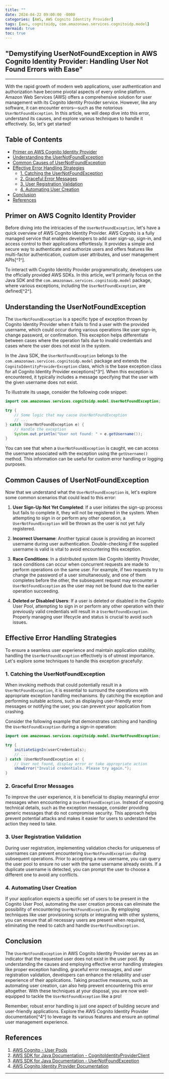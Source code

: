 ```yaml
---
title: ""
date: 2024-04-22 09:00:00 -0000
categories: [AWS, AWS Cognito Identity Provider]
tags: [aws, cognitoidp, com.amazonaws.services.cognitoidp.model]
mermaid: true
toc: true
---
```


## "Demystifying UserNotFoundException in AWS Cognito Identity Provider: Handling User Not Found Errors with Ease"

---
With the rapid growth of modern web applications, user authentication and authorization have become pivotal aspects of every online platform. Amazon Web Services (AWS) offers a comprehensive solution for user management with its Cognito Identity Provider service. However, like any software, it can encounter errors—such as the notorious `UserNotFoundException`. In this article, we will deep dive into this error, understand its causes, and explore various techniques to handle it effectively. So, let's get started!

## Table of Contents
- [Primer on AWS Cognito Identity Provider](#primer-on-aws-cognito-identity-provider)
- [Understanding the UserNotFoundException](#understanding-the-usernotfoundexception)
- [Common Causes of UserNotFoundException](#common-causes-of-usernotfoundexception)
- [Effective Error Handling Strategies](#effective-error-handling-strategies)
  - [1. Catching the UserNotFoundException](#1-catching-the-usernotfoundexception)
  - [2. Graceful Error Messages](#2-graceful-error-messages)
  - [3. User Registration Validation](#3-user-registration-validation)
  - [4. Automating User Creation](#4-automating-user-creation)
- [Conclusion](#conclusion)
- [References](#references)

## Primer on AWS Cognito Identity Provider
Before diving into the intricacies of the `UserNotFoundException`, let's have a quick overview of AWS Cognito Identity Provider. AWS Cognito is a fully managed service that enables developers to add user sign-up, sign-in, and access control to their applications effortlessly. It provides a simple and secure way to authenticate and authorize users and offers features like multi-factor authentication, custom user attributes, and user management APIs[^1^].

To interact with Cognito Identity Provider programmatically, developers use the officially provided AWS SDKs. In this article, we'll primarily focus on the Java SDK and the `com.amazonaws.services.cognitoidp.model` package, where various exceptions, including the `UserNotFoundException`, are defined[^2^].

## Understanding the UserNotFoundException
The `UserNotFoundException` is a specific type of exception thrown by Cognito Identity Provider when it fails to find a user with the provided username, which could occur during various operations like user sign-in, change password, or confirmation. This exception helps differentiate between cases where the operation fails due to invalid credentials and cases where the user does not exist in the system.

In the Java SDK, the `UserNotFoundException` belongs to the `com.amazonaws.services.cognitoidp.model` package and extends the `CognitoIdentityProviderException` class, which is the base exception class for all Cognito Identity Provider exceptions[^3^]. When this exception is encountered, it typically includes a message specifying that the user with the given username does not exist.

To illustrate its usage, consider the following code snippet:

```java
import com.amazonaws.services.cognitoidp.model.UserNotFoundException;

try {
    // Some logic that may cause UserNotFoundException
    // ...
} catch (UserNotFoundException e) {
    // Handle the exception
    System.out.println("User not found: " + e.getUsername());
}
```

You can see that when a `UserNotFoundException` is caught, we can access the username associated with the exception using the `getUsername()` method. This information can be useful for custom error handling or logging purposes.

## Common Causes of UserNotFoundException
Now that we understand what the `UserNotFoundException` is, let's explore some common scenarios that could lead to this error:

1. **User Sign-Up Not Yet Completed**: If a user initiates the sign-up process but fails to complete it, they will not be registered in the system. When attempting to sign in or perform any other operation, a `UserNotFoundException` will be thrown as the user is not yet fully registered.

2. **Incorrect Username**: Another typical cause is providing an incorrect username during user authentication. Double-checking if the supplied username is valid is vital to avoid encountering this exception.

3. **Race Conditions**: In a distributed system like Cognito Identity Provider, race conditions can occur when concurrent requests are made to perform operations on the same user. For example, if two requests try to change the password of a user simultaneously, and one of them completes before the other, the subsequent request may encounter a `UserNotFoundException` as the user may not be found due to the earlier operation succeeding.

4. **Deleted or Disabled Users**: If a user is deleted or disabled in the Cognito User Pool, attempting to sign in or perform any other operation with their previously valid credentials will result in a `UserNotFoundException`. Properly managing user lifecycle and status is crucial to avoid such issues.

## Effective Error Handling Strategies
To ensure a seamless user experience and maintain application stability, handling the `UserNotFoundException` effectively is of utmost importance. Let's explore some techniques to handle this exception gracefully:

### 1. Catching the UserNotFoundException
When invoking methods that could potentially result in a `UserNotFoundException`, it is essential to surround the operations with appropriate exception handling mechanisms. By catching the exception and performing suitable actions, such as displaying user-friendly error messages or notifying the user, you can prevent your application from crashing.

Consider the following example that demonstrates catching and handling the `UserNotFoundException` during a sign-in operation:

```java
import com.amazonaws.services.cognitoidp.model.UserNotFoundException;

try {
    initiateSignIn(userCredentials);
    // ...
} catch (UserNotFoundException e) {
    // User not found, display error or take appropriate action
    showError("Invalid credentials. Please try again.");
}
```

### 2. Graceful Error Messages
To improve the user experience, it is beneficial to display meaningful error messages when encountering a `UserNotFoundException`. Instead of exposing technical details, such as the exception message, consider providing generic messages that do not compromise security. This approach helps prevent potential attacks and makes it easier for users to understand the action they need to take.

### 3. User Registration Validation
During user registration, implementing validation checks for uniqueness of usernames can prevent encountering `UserNotFoundException` during subsequent operations. Prior to accepting a new username, you can query the user pool to ensure no user with the same username already exists. If a duplicate username is detected, you can prompt the user to choose a different one to avoid any conflicts.

### 4. Automating User Creation
If your application expects a specific set of users to be present in the Cognito User Pool, automating the user creation process can eliminate the possibility of encountering `UserNotFoundException`. By employing techniques like user provisioning scripts or integrating with other systems, you can ensure that all necessary users are present when required, eliminating the need to catch and handle `UserNotFoundException`.

## Conclusion
The `UserNotFoundException` in AWS Cognito Identity Provider serves as an indicator that the requested user does not exist in the user pool. By understanding the causes and employing effective error handling strategies like proper exception handling, graceful error messages, and user registration validation, developers can enhance the reliability and user experience of their applications. Taking proactive measures, such as automating user creation, can also help prevent encountering this error altogether. With these techniques at your disposal, you are now well-equipped to tackle the `UserNotFoundException` like a pro!

Remember, robust error handling is just one aspect of building secure and user-friendly applications. Explore the AWS Cognito Identity Provider documentation[^4^] to leverage its various features and ensure an optimal user management experience.

## References
1. [AWS Cognito - User Pools](https://aws.amazon.com/cognito/)
2. [AWS SDK for Java Documentation - CognitoIdentityProviderClient](https://docs.aws.amazon.com/sdk-for-java/latest/developer-guide/accessing-service-intro.html#accessing-cognito-intro)
3. [AWS SDK for Java Documentation - UserNotFoundException](https://docs.aws.amazon.com/AWSJavaSDK/latest/javadoc/com/amazonaws/services/cognitoidp/model/UserNotFoundException.html)
4. [AWS Cognito Identity Provider Documentation](https://docs.aws.amazon.com/cognito/latest/developerguide/what-is-amazon-cognito.html)

---
